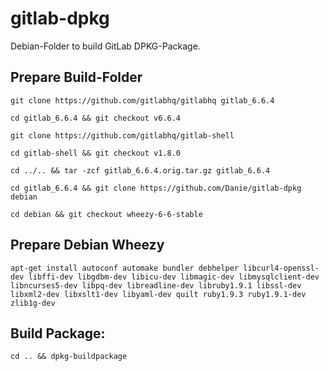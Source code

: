 # gitlab-dpkg
Debian-Folder to build GitLab DPKG-Package.

## Prepare Build-Folder

    git clone https://github.com/gitlabhq/gitlabhq gitlab_6.6.4

    cd gitlab_6.6.4 && git checkout v6.6.4

    git clone https://github.com/gitlabhq/gitlab-shell

    cd gitlab-shell && git checkout v1.8.0

    cd ../.. && tar -zcf gitlab_6.6.4.orig.tar.gz gitlab_6.6.4

    cd gitlab_6.6.4 && git clone https://github.com/Danie/gitlab-dpkg debian

    cd debian && git checkout wheezy-6-6-stable

## Prepare Debian Wheezy

    apt-get install autoconf automake bundler debhelper libcurl4-openssl-dev libffi-dev libgdbm-dev libicu-dev libmagic-dev libmysqlclient-dev libncurses5-dev libpq-dev libreadline-dev libruby1.9.1 libssl-dev libxml2-dev libxslt1-dev libyaml-dev quilt ruby1.9.3 ruby1.9.1-dev zlib1g-dev

## Build Package:

    cd .. && dpkg-buildpackage
